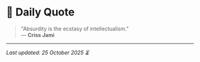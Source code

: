 # 📜 Daily Quote

> "Absurdity is the ecstasy of intellectualism."  
> — **Criss Jami**

---

_Last updated: 25 October 2025 ⏳_
